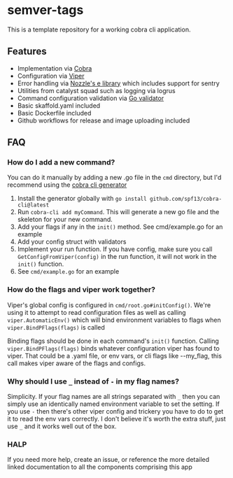 # semver-tags
This is a template repository for a working cobra cli application.
## Features
* Implementation via [Cobra](https://github.com/spf13/cobra)
* Configuration via [Viper](https://github.com/spf13/viper)
* Error handling via [Nozzle's e library](https://github.com/nozzle/e) which includes support for sentry
* Utilities from catalyst squad such as logging via logrus
* Command configuration validation via [Go validator](https://github.com/asaskevich/govalidator)
* Basic skaffold.yaml included
* Basic Dockerfile included
* Github workflows for release and image uploading included

## FAQ
### How do I add a new command?
You can do it manually by adding a new .go file in the `cmd` directory, but I'd recommend using the [cobra cli generator](https://github.com/spf13/cobra-cli/blob/main/README.md)

1. Install the generator globally with `go install github.com/spf13/cobra-cli@latest`
2. Run `cobra-cli add myCommand`. This will generate a new go file and the skeleton for your new command.
3. Add your flags if any in the `init()` method. See cmd/example.go for an example
4. Add your config struct with validators
5. Implement your run function. If you have config, make sure you call `GetConfigFromViper(config)` in the run function, it will not work in the `init()` function.
6. See `cmd/example.go` for an example

### How do the flags and viper work together?
Viper's global config is configured in `cmd/root.go#initConfig()`. We're using it to attempt to read configuration files as well as calling `viper.AutomaticEnv()` which will bind environment variables to flags when `viper.BindPFlags(flags)` is called

Binding flags should be done in each command's `init()` function. Calling `viper.BindPFlags(flags)` binds whatever configuration viper has found to viper. That could be a .yaml file, or env vars, or cli flags like --my_flag, this call makes viper aware of the flags and configs.

### Why should I use `_` instead of `-` in my flag names?
Simplicity. If your flag names are all strings separated with `_` then you can simply use an identically named environment variable to set the setting. If you use `-` then there's other viper config and trickery you have to do to get it to read the env vars correctly. I don't believe it's worth the extra stuff, just use `_` and it works well out of the box.

### HALP
If you need more help, create an issue, or reference the more detailed linked documentation to all the components comprising this app
